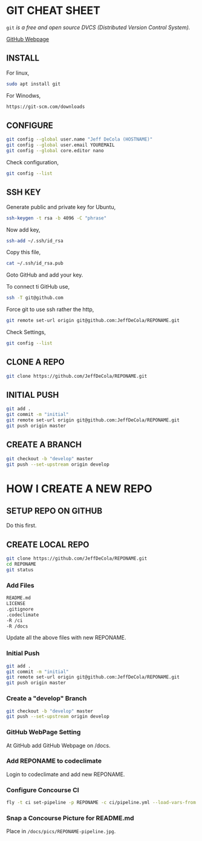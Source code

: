 # GIT CHEAT SHEET

`git` _is a free and open source DVCS (Distributed Version Control System)._

[GitHub Webpage](https://jeffdecola.github.io/my-cheat-sheets/)

## INSTALL

For linux,

```bash
sudo apt install git
```

For Winodws,

```bash
https://git-scm.com/downloads
```

## CONFIGURE

```bash
git config --global user.name "Jeff DeCola (HOSTNAME)"
git config --global user.email YOUREMAIL
git config --global core.editor nano
```

Check configuration,

```bash
git config --list
```

## SSH KEY

Generate public and private key for Ubuntu,

```bash
ssh-keygen -t rsa -b 4096 -C "phrase"
```

Now add key,

```bash
ssh-add ~/.ssh/id_rsa
```

Copy this file,

```bash
cat ~/.ssh/id_rsa.pub
```

Goto GitHub and add your key.

To connect ti GitHub use,

```bash
ssh -T git@github.com
```

Force git to use ssh rather the http,

```bash
git remote set-url origin git@github.com:JeffDeCola/REPONAME.git
```

Check Settings,

```bash
git config --list
```

## CLONE A REPO

```bash
git clone https://github.com/JeffDeCola/REPONAME.git
```

## INITIAL PUSH

```bash
git add .
git commit -m "initial"
git remote set-url origin git@github.com:JeffDeCola/REPONAME.git
git push origin master
```

## CREATE A BRANCH

```bash
git checkout -b "develop" master
git push --set-upstream origin develop
```

# HOW I CREATE A NEW REPO

## SETUP REPO ON GITHUB

Do this first.

## CREATE LOCAL REPO

```bash
git clone https://github.com/JeffDeCola/REPONAME.git
cd REPONAME
git status
```

### Add Files

```bash
README.md
LICENSE
.gitignore
.codeclimate
-R /ci
-R /docs
```

Update all the above files with new REPONAME.

### Initial Push

```bash
git add .
git commit -m "initial"
git remote set-url origin git@github.com:JeffDeCola/REPONAME.git
git push origin master
```

### Create a "develop" Branch

```bash
git checkout -b "develop" master
git push --set-upstream origin develop
```

### GitHub WebPage Setting

At GitHub add GitHub Webpage on /docs.

### Add REPONAME to codeclimate

Login to codeclimate and add new REPONAME.

### Configure Concourse CI

```bash
fly -t ci set-pipeline -p REPONAME -c ci/pipeline.yml --load-vars-from ci/.credentials.yml
```

### Snap a Concourse Picture for README.md

Place in `/docs/pics/REPONAME-pipeline.jpg`.
